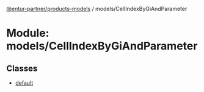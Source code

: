 [@entur-partner/products-models](../README.md) / models/CellIndexByGiAndParameter

# Module: models/CellIndexByGiAndParameter

## Classes

- [default](../classes/models_CellIndexByGiAndParameter.default.md)
